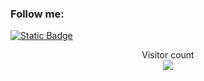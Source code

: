 <!---![Header](https://github.com/iuyfty/iuyfty/blob/main/assets/image1.png)--->


<!--### Language and tools:
![Static Badge](https://img.shields.io/badge/-C%2B%2B-090909?style=for-the-badge&logo=C%2B%2B&logoColor=27A0D9&link=https%3A%2F%2Ft.me%2Fmaxoniy1)
![Static Badge](https://img.shields.io/badge/-STL-090909?style=for-the-badge&logo=C%2B%2B&logoColor=27A0D9&link=https%3A%2F%2Ft.me%2Fmaxoniy1)
![Static Badge](https://img.shields.io/badge/-boost-090909?style=for-the-badge&logo=C%2B%2B&logoColor=27A0D9&link=https%3A%2F%2Ft.me%2Fmaxoniy1)
-->

### Follow me:

[![Static Badge](https://img.shields.io/badge/-Telegram-090909?style=for-the-badge&logo=telegram&logoColor=27A0D9)](https://t.me/maxonkarton)



<p align="center"> 
  Visitor count<br>
  <img src="https://profile-counter.glitch.me/iuyfty/count.svg" />
</p>
